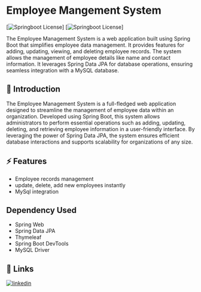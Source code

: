 # Employee Mangement System

[![Springboot License](https://img.shields.io/badge/Spring_Boot-6DB33F?style=for-the-badge&logo=spring-boot&logoColor=white)]
[![Springboot License]((https://img.shields.io/badge/MySQL-005C84?style=for-the-badge&logo=mysql&logoColor=white))]

The Employee Management System is a web application built using Spring Boot that simplifies employee data management. It provides features for adding, updating, viewing, and deleting employee records. The system allows the management of employee details like name and contact information. It leverages Spring Data JPA for database operations, ensuring seamless integration with a MySQL database.

## 💬 Introduction

The Employee Management System is a full-fledged web application designed to streamline the management of employee data within an organization. Developed using Spring Boot, this system allows administrators to perform essential operations such as adding, updating, deleting, and retrieving employee information in a user-friendly interface. By leveraging the power of Spring Data JPA, the system ensures efficient database interactions and supports scalability for organizations of any size.

## ⚡️ Features
- Employee records management
- update, delete, add new employees instantly
- MySql integration

## Dependency Used
- Spring Web
- Spring Data JPA
- Thymeleaf
- Spring Boot DevTools
- MySQL Driver

## 🔗 Links

[![linkedin](https://img.shields.io/badge/linkedin-0A66C2?style=for-the-badge&logo=linkedin&logoColor=white)](https://www.linkedin.com/in/sanjay-kumar-parida/)
